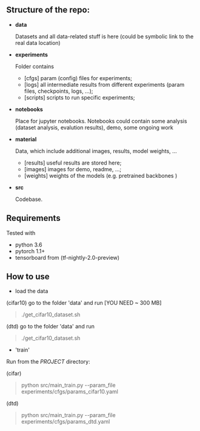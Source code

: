 ## Structure of the repo:

- **data**
    
    Datasets and all data-related stuff is here 
    (could be symbolic link to the real data location)

- **experiments** 

    Folder contains 
    * [cfgs] param (config) files for experiments;
    * [logs] all intermediate results from different experiments (param files, checkpoints, logs, ...);
    * [scripts] scripts to run specific experiments; 
                
- **notebooks**

    Place for jupyter notebooks.
    Notebooks could contain some analysis
    (dataset analysis, evalution results), demo, some ongoing work

- **material**

    Data, which include additional images, results, model weights, ...

    * [results] useful results are stored here;
    * [images] images for demo, readme, ...;
    * [weights] weights of the models (e.g. pretrained backbones ) 
    
- **src**

    Codebase.

## Requirements

Tested with

* python 3.6
* pytorch 1.1+
* tensorboard from (tf-nightly-2.0-preview)
        
## How to use

* load the data

(cifar10) go to the folder 'data' and run [YOU NEED ~ 300 MB]
> ./get_cifar10_dataset.sh

(dtd) go to the folder 'data' and run
> ./get_cifar10_dataset.sh
>
* 'train'

Run from the $PROJECT$ directory:

(cifar)
> python src/main_train.py --param_file experiments/cfgs/params_cifar10.yaml

(dtd)
> python src/main_train.py --param_file experiments/cfgs/params_dtd.yaml




